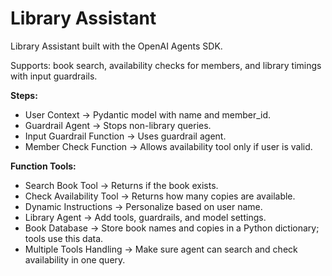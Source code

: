 # Library Assistant
Library Assistant built with the OpenAI Agents SDK. 

Supports: book search, availability checks for members, and library timings with input guardrails.

**Steps:**

- User Context → Pydantic model with name and member_id.
- Guardrail Agent → Stops non-library queries.
- Input Guardrail Function → Uses guardrail agent.
- Member Check Function → Allows availability tool only if user is valid.

**Function Tools:**

- Search Book Tool → Returns if the book exists.
- Check Availability Tool → Returns how many copies are available.
- Dynamic Instructions → Personalize based on user name.
- Library Agent → Add tools, guardrails, and model settings.
- Book Database → Store book names and copies in a Python dictionary; tools use this data.
- Multiple Tools Handling → Make sure agent can search and check availability in one query.
